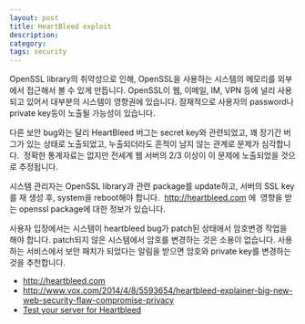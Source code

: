 ```yaml
---
layout: post
title: HeartBleed exploit
description: 
category: 
tags: security
---
```


OpenSSL library의 취약성으로 인해, OpenSSL을 사용하는 시스템의 메모리를 외부에서 접근해서 볼 수 있게 만듭니다. OpenSSL이 웹, 이메일, IM, VPN 등에 널리 사용되고 있어서 대부분의 시스템이 영향권에 있습니다. 잠재적으로 사용자의 password나 private key등이 노출될 가능성이 있습니다. 

다른 보안 bug와는 달리 HeartBleed 버그는 secret key와 관련되었고, 꽤 장기간 버그가 있는 상태로 노출되었고, 누출되더라도 흔적이 남지 않는 관계로 문제가 심각합니다.  정확한 통계자료는 없지만 전세계 웹 서버의 2/3 이상이 이 문제에 노출되었을 것으로 추정됩니다. 

시스템 관리자는 OpenSSL library과 관련 package를 update하고, 서버의 SSL key를 재 생성 후, system을 reboot해야 합니다.  http://heartbleed.com 에  영향을 받는 openssl package에 대한 정보가 있습니다. 

사용자 입장에서는 시스템이 heartbleed bug가 patch된 상태에서 암호변경 작업을 해야 합니다. patch되지 않은 시스템에서 암호를 변경하는 것은 소용이 없습니다. 사용하는 서비스에서 보안 패치가 되었다는 알림을 받으면 암호와 private key를 변경하는 것을 추천합니다.

- http://heartbleed.com
- http://www.vox.com/2014/4/8/5593654/heartbleed-explainer-big-new-web-security-flaw-compromise-privacy
- [Test your server for Heartbleed](http://filippo.io/Heartbleed/)
